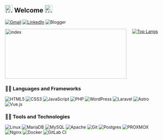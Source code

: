 ## <img src="https://user-images.githubusercontent.com/74038190/213844263-a8897a51-32f4-4b3b-b5c2-e1528b89f6f3.png" alt="Welcome" width="25" height="25" />  Welcome <img src="https://user-images.githubusercontent.com/74038190/214644152-52f47eb3-5e31-4f47-8758-05c9468d5596.gif" alt="Welcome" width="25" height="25" />

[![Gmail](https://img.shields.io/badge/Gmail-D14836?style=for-the-badge&logo=gmail&logoColor=white)](mailto:daqm3d@gmail.com)
[![LinkedIn](https://img.shields.io/badge/linkedin-%230077B5.svg?style=for-the-badge&logo=linkedin&logoColor=white)](https://www.linkedin.com/in/daqm3d)
![Blogger](https://img.shields.io/badge/Blogger-FF5722?style=for-the-badge&logo=blogger&logoColor=white)

<div style="display: flex; justify-content: space-between;">
    <img src="https://user-images.githubusercontent.com/74038190/213910845-af37a709-8995-40d6-be59-724526e3c3d7.gif" alt="index" width="400" height="165">
    <a href="https://github.com/daqm3d/github-readme-stats">
        <img src="https://github-readme-stats.vercel.app/api/top-langs/?username=daqm3d&layout=compact&theme=vue-dark" alt="Top Langs">
    </a>
</div>
  
### 👨‍💻 Languages and Frameworks
![HTML5](https://img.shields.io/badge/-HTML5-E34F26?style=flat&logo=html5&logoColor=white)
![CSS3](https://img.shields.io/badge/-CSS3-1572B6?style=flat&logo=css3)
![JavaScript](https://img.shields.io/badge/-JavaScript-black?style=flat&logo=Javascript)
![PHP](https://img.shields.io/badge/php-%23777BB4.svg?style=flat&logo=php&logoColor=white)
![WordPress](https://img.shields.io/badge/-WordPress-blue?style=flat&logo=wordpress)
![Laravel](https://img.shields.io/badge/laravel-%23FF2D20.svg?style=flat&logo=laravel&logoColor=white)
![Astro](https://img.shields.io/badge/astro-%232C2052.svg?style=flat&logo=astro&logoColor=white)
![Vue.js](https://img.shields.io/badge/vuejs-%2335495e?style=flat&logo=vuedotjs)

### 👨‍💻 Tools and Technologies 
![Linux](https://img.shields.io/badge/Linux-FCC624?style=flat&logo=linux&logoColor=black)
![MariaDB](https://img.shields.io/badge/MariaDB-003545?style=flat&logo=Mariadb)
![MySQL](https://img.shields.io/badge/Mysql-4479A1?style=flat&logo=Mysql&logoColor=white)
![Apache](https://img.shields.io/badge/Apache-D22128?style=flat&logo=Apache)
![Git](https://img.shields.io/badge/Git-%23F05033?style=flat&logo=Git&logoColor=white)
![Postgres](https://img.shields.io/badge/Postgres-%23316192?style=flat&logo=Postgresql&logoColor=white)
![PROXMOX](https://img.shields.io/badge/Proxmox-E57000?style=flat&logo=Proxmox&logoColor=white)
![Nginx](https://img.shields.io/badge/nginx-%23009639?style=flat&logo=nginx&logoColor=white)
![Docker](https://img.shields.io/badge/Docker-%230db7ed?style=flat&logo=docker&logoColor=white)
![GitLab CI](https://img.shields.io/badge/gitlab%20ci-%23181717.svg?style=flat&logo=gitlab&logoColor=white)


<!--
logos: https://simpleicons.org/?q=proxmox
Badges: https://github.com/Ileriayo/markdown-badges

###  Hosting
![Github Pages](https://img.shields.io/badge/github%20pages-121013?style=for-the-badge&logo=github&logoColor=white)
![Heroku](https://img.shields.io/badge/heroku-%23430098.svg?style=for-the-badge&logo=heroku&logoColor=white)
![Vercel](https://img.shields.io/badge/vercel-%23000000.svg?style=for-the-badge&logo=vercel&logoColor=white)


![GitLab](https://img.shields.io/badge/gitlab-%23181717.svg?style=for-the-badge&logo=gitlab&logoColor=white)
![GitHub](https://img.shields.io/badge/github-%23121011.svg?style=for-the-badge&logo=github&logoColor=white)
![NPM](https://img.shields.io/badge/NPM-%23CB3837.svg?style=for-the-badge&logo=npm&logoColor=white)
[![Nodejs](https://img.shields.io/badge/-Nodejs-green?style=flat&logo=Node.js&link=https://github.com/BRdhanani)](https://github.com/BRdhanani) 
[![JSON](https://img.shields.io/badge/-json-02569B?style=flat&logo=json&link=https://github.com/BRdhanani)](https://github.com/BRdhanani)
[![MongoDB](https://img.shields.io/badge/-MongoDB-FCA121?style=flat&logo=mongodb&link=https://github.com/BRdhanani)](https://gitlab.com/BRdhanani) 
![SQLite](https://img.shields.io/badge/sqlite-%2307405e.svg?style=for-the-badge&logo=sqlite&logoColor=white)
![RabbitMQ](https://img.shields.io/badge/Rabbitmq-FF6600?style=for-the-badge&logo=rabbitmq&logoColor=white)

[![Github stats](https://github-readme-stats.vercel.app/api?username=daqm3d&show_icons=true&include_all_commits=true&theme=vue-dark)](https://github.com/daqm3d/github-readme-stats)



#### Top Repositories
<a href="https://github.com/daqm3d/PracticasCode">
  <img align="center" src="https://github-readme-stats.vercel.app/api/pin/?username=daqm3d&repo=PracticasCode&theme=vue-dark" />
</a>
-->
